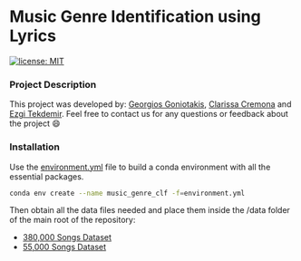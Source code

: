 # Music Genre Identification using Lyrics

[![license: MIT](https://img.shields.io/badge/license-MIT-blue.svg)](https://opensource.org/licenses/MIT)

### Project Description
This project was developed by: <a href="https://www.linkedin.com/in/georgiosgoniotakis/">Georgios Goniotakis</a>, <a href="https://www.linkedin.com/in/clarissa-cremona/">Clarissa Cremona</a> and <a href="https://www.linkedin.com/in/ezgi-tekdemir/">Ezgi Tekdemir</a>. Feel free to contact us for any questions or feedback about the project :smile:

### Installation
Use the <a href="environment.yml">environment.yml</a> file to build a conda environment with all the essential packages.

```bash
conda env create --name music_genre_clf -f=environment.yml
```

Then obtain all the data files needed and place them inside the /data folder of the main root of the repository:

* <a href="https://www.kaggle.com/gyani95/380000-lyrics-from-metrolyrics">380,000 Songs Dataset</a>
* <a href="https://www.kaggle.com/mousehead/songlyrics">55,000 Songs Dataset</a>
